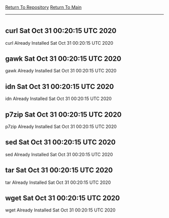 [Return To Repository](https://github.com/deathbybandaid/piholeparser/)
[Return To Main](https://github.com/deathbybandaid/piholeparser/blob/master/RecentRunLogs/Mainlog.md)
____________________________________
# 
## curl Sat Oct 31 00:20:15 UTC 2020
curl Already Installed Sat Oct 31 00:20:15 UTC 2020
## gawk Sat Oct 31 00:20:15 UTC 2020
gawk Already Installed Sat Oct 31 00:20:15 UTC 2020
## idn Sat Oct 31 00:20:15 UTC 2020
idn Already Installed Sat Oct 31 00:20:15 UTC 2020
## p7zip Sat Oct 31 00:20:15 UTC 2020
p7zip Already Installed Sat Oct 31 00:20:15 UTC 2020
## sed Sat Oct 31 00:20:15 UTC 2020
sed Already Installed Sat Oct 31 00:20:15 UTC 2020
## tar Sat Oct 31 00:20:15 UTC 2020
tar Already Installed Sat Oct 31 00:20:15 UTC 2020
## wget Sat Oct 31 00:20:15 UTC 2020
wget Already Installed Sat Oct 31 00:20:15 UTC 2020
